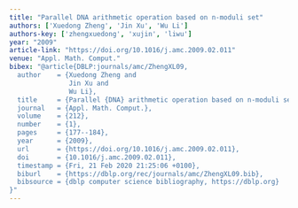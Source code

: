 ```yaml
---
title: "Parallel DNA arithmetic operation based on n-moduli set"
authors: ['Xuedong Zheng', 'Jin Xu', 'Wu Li']
authors-key: ['zhengxuedong', 'xujin', 'liwu']
year: "2009"
article-link: "https://doi.org/10.1016/j.amc.2009.02.011"
venue: "Appl. Math. Comput."
bibex: "@article{DBLP:journals/amc/ZhengXL09,
  author    = {Xuedong Zheng and
               Jin Xu and
               Wu Li},
  title     = {Parallel {DNA} arithmetic operation based on n-moduli set},
  journal   = {Appl. Math. Comput.},
  volume    = {212},
  number    = {1},
  pages     = {177--184},
  year      = {2009},
  url       = {https://doi.org/10.1016/j.amc.2009.02.011},
  doi       = {10.1016/j.amc.2009.02.011},
  timestamp = {Fri, 21 Feb 2020 21:25:06 +0100},
  biburl    = {https://dblp.org/rec/journals/amc/ZhengXL09.bib},
  bibsource = {dblp computer science bibliography, https://dblp.org}
}"
---
```

